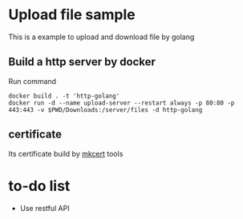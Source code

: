 # Upload file sample

This is a example to upload and download file by golang

## Build a http server by docker

Run command
```
docker build . -t 'http-golang'
docker run -d --name upload-server --restart always -p 80:80 -p 443:443 -v $PWD/Downloads:/server/files -d http-golang
```

## certificate
Its certificate build by [mkcert](https://github.com/FiloSottile/mkcert) tools 

# to-do list
- Use restful API
